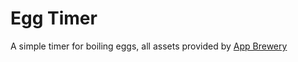 # Egg Timer

A simple timer for boiling eggs, all assets provided by <a href="https://www.appbrewery.co/">App Brewery</a>
